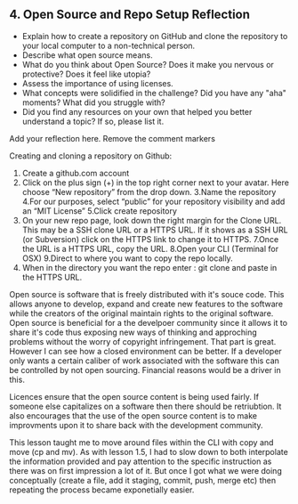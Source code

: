 ## 4. Open Source and Repo Setup Reflection

- Explain how to create a repository on GitHub and clone the repository to your local computer to a non-technical person.
- Describe what open source means.
- What do you think about Open Source? Does it make you nervous or protective? Does it feel like utopia?
- Assess the importance of using licenses.
- What concepts were solidified in the challenge? Did you have any "aha" moments? What did you struggle with?
- Did you find any resources on your own that helped you better understand a topic? If so, please list it.

Add your reflection here. Remove the comment markers

Creating and cloning a repository on Github:
  1. Create a github.com account
  2. Click on the plus sign (+) in the top right corner next to your avatar.  Here choose “New repository” from the drop down.
  3.Name the repository
  4.For our purposes, select “public” for your repository visibility and add an “MIT License”
  5.Click create repository
  6. On your new repo page, look down the right margin for the Clone URL.  This may be a SSH clone URL or a HTTPS URL.  If it shows as a SSH URL (or Subversion) click on the HTTPS link to change it to HTTPS.
  7.Once the URL is a HTTPS URL, copy the URL.
  8.Open your CLI (Terminal for OSX)
  9.Direct to where you want to copy the repo locally.
  10. When in the directory you want the repo enter : git clone and paste in the HTTPS URL.

Open source is software that is freely distributed with it's souce code.  This allows anyone to develop, expand and create new features to the software while the creators of the original maintain rights to the original software.  Open source is beneficial for a the develpoer community since it allows it to share it's code thus exposing new ways of thinking and approching problems without the worry of copyright infringement.  That part is great.  However I can see how a closed environment can be better.  If a developer only wants a certain caliber of work associated with the software this can be controlled by not open sourcing.  Financial reasons would be a driver in this.

Licences ensure that the open source content is being used fairly.  If someone else capitalizes on a software then there should be retriubtion.  It also encourages that the use of the open source content is to make improvments upon it to share back with the development community.

This lesson taught me to move around files within the CLI with copy and move (cp and mv).  As with lesson 1.5, I had to slow down to both interpolate the information provided and pay attention to the specific instruction as there was on first impression a lot of it.  But once I got what we were doing conceptually (create a file, add it staging, commit, push, merge etc) then repeating the process became exponetially easier.